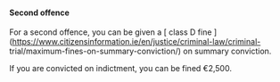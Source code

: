 ####  **Second offence**

For a second offence, you can be given a [ class D fine
](https://www.citizensinformation.ie/en/justice/criminal-law/criminal-
trial/maximum-fines-on-summary-conviction/) on summary conviction.

If you are convicted on indictment, you can be fined €2,500.
